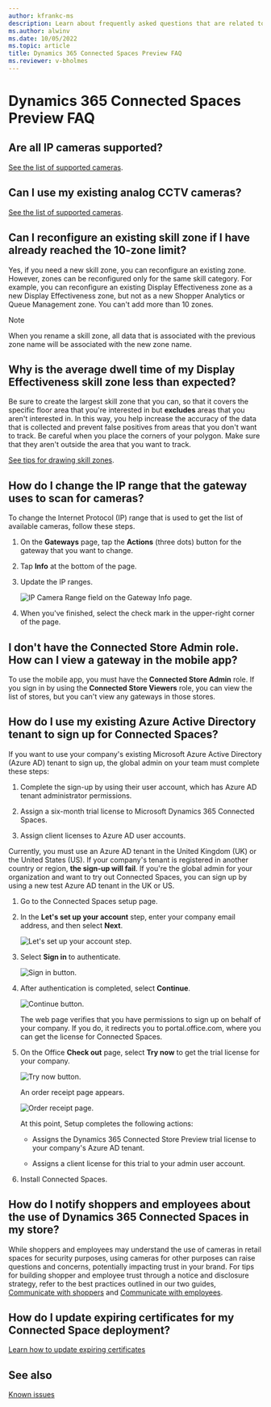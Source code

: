 ```yaml
---
author: kfrankc-ms
description: Learn about frequently asked questions that are related to Microsoft Dynamics 365 Connected Spaces Preview.
ms.author: alwinv
ms.date: 10/05/2022
ms.topic: article
title: Dynamics 365 Connected Spaces Preview FAQ
ms.reviewer: v-bholmes
---
```


# Dynamics 365 Connected Spaces Preview FAQ

## Are all IP cameras supported?

[See the list of supported cameras](/dynamics365/connected-spaces/camera-placement-checklist#supported-cameras).

## Can I use my existing analog CCTV cameras?

[See the list of supported cameras](/dynamics365/connected-spaces/camera-placement-checklist#supported-cameras).

## Can I reconfigure an existing skill zone if I have already reached the 10-zone limit?

Yes, if you need a new skill zone, you can reconfigure an existing zone. However, zones can be reconfigured only for the same skill category. For example, you can reconfigure an existing Display Effectiveness zone as a new Display Effectiveness zone, but not as a new Shopper Analytics or Queue Management zone. You can't add more than 10 zones.

> [!NOTE]
> When you rename a skill zone, all data that is associated with the previous zone name will be associated with the new zone name.

## Why is the average dwell time of my Display Effectiveness skill zone less than expected?

Be sure to create the largest skill zone that you can, so that it covers the specific floor area that you're interested in but **excludes** areas that you aren't interested in. In this way, you help increase the accuracy of the data that is collected and prevent false positives from areas that you don't want to track. Be careful when you place the corners of your polygon. Make sure that they aren't outside the area that you want to track.

[See tips for drawing skill zones](web-app-cameras-add-skills.md#tips-for-drawing-skill-zones).

## How do I change the IP range that the gateway uses to scan for cameras?

To change the Internet Protocol (IP) range that is used to get the list of available cameras, follow these steps.

1. On the **Gateways** page, tap the **Actions** (three dots) button for the gateway that you want to change.

2. Tap **Info** at the bottom of the page.

3. Update the IP ranges. 

    ![IP Camera Range field on the Gateway Info page.](media/faq-ip-range.PNG "IP Camera Range field on the Gateway Info page")

4. When you've finished, select the check mark in the upper-right corner of the page.

## I don't have the Connected Store Admin role. How can I view a gateway in the mobile app?

To use the mobile app, you must have the **Connected Store Admin** role. If you sign in by using the **Connected Store Viewers** role, you can view the list of stores, but you can't view any gateways in those stores. 

## How do I use my existing Azure Active Directory tenant to sign up for Connected Spaces? 

If you want to use your company's existing Microsoft Azure Active Directory (Azure AD) tenant to sign up, the global admin on your team must complete these steps:

1. Complete the sign-up by using their user account, which has Azure AD tenant administrator permissions.

2. Assign a six-month trial license to Microsoft Dynamics 365 Connected Spaces.

3. Assign client licenses to Azure AD user accounts.

Currently, you must use an Azure AD tenant in the United Kingdom (UK) or the United States (US). If your company's tenant is registered in another country or region, **the sign-up will fail**. If you're the global admin for your organization and want to try out Connected Spaces, you can sign up by using a new test Azure AD tenant in the UK or US.

1. Go to the Connected Spaces setup page.

2. In the **Let's set up your account** step, enter your company email address, and then select **Next**.

    ![Let's set up your account step.](media/faq-setup-account.PNG "Let's set up your account step")

3. Select **Sign in** to authenticate.

    ![Sign in button.](media/faq-sign-in.PNG "Sign in button")

4. After authentication is completed, select **Continue**.

    ![Continue button.](media/faq-continue.PNG "Continue button")

    The web page verifies that you have permissions to sign up on behalf of your company. If you do, it redirects you to portal.office.com, where you can get the license for Connected Spaces.

5. On the Office **Check out** page, select **Try now** to get the trial license for your company.

    ![Try now button.](media/faq-check-out.PNG "Try now button")

    An order receipt page appears.

    ![Order receipt page.](media/faq-order-receipt.PNG "Order receipt page")

    At this point, Setup completes the following actions:

    - Assigns the Dynamics 365 Connected Store Preview trial license to your company's Azure AD tenant.
    
    - Assigns a client license for this trial to your admin user account.

6. Install Connected Spaces.

## How do I notify shoppers and employees about the use of Dynamics 365 Connected Spaces in my store?

While shoppers and employees may understand the use of cameras in retail spaces for security purposes, using cameras for other purposes can raise questions and concerns, potentially impacting trust in your brand. For tips for building shopper and employee trust through a notice and disclosure strategy, refer to the best practices outlined in our two guides, [Communicate with shoppers](communication-plan.md) and [Communicate with employees](employee-plan.md).

## How do I update expiring certificates for my Connected Space deployment?

[Learn how to update expiring certificates](setup-certificates.md)

## See also

[Known issues](known-issues.md)
